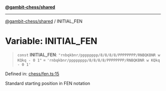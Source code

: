 [**@gambit-chess/shared**](../README.md)

***

[@gambit-chess/shared](../globals.md) / INITIAL\_FEN

# Variable: INITIAL\_FEN

> `const` **INITIAL\_FEN**: `"rnbqkbnr/pppppppp/8/8/8/8/PPPPPPPP/RNBQKBNR w KQkq - 0 1"` = `'rnbqkbnr/pppppppp/8/8/8/8/PPPPPPPP/RNBQKBNR w KQkq - 0 1'`

Defined in: [chess/fen.ts:15](https://github.com/cango91/gambit-chess/blob/d79bd73a9b1359341cbe89b368f1eb5b66a60564/shared/src/chess/fen.ts#L15)

Standard starting position in FEN notation
